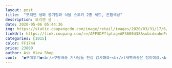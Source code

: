```yaml
---
layout: post 
title:  "모리엔 생화 공기정화 식물 스투키 2종 세트, 혼합색상" 
description: 모리엔 생 ..
date: 2020-05-06 05:44:36 
img: https://static.coupangcdn.com/image/retail/images/2020/03/31/17/6/5c356553-a06b-4402-b27a-e7b3b376d316.jpg 
linkUrl: https://link.coupang.com/re/AFFSDP?lptag=AF3600438&subid=ahnPublicAsk&pageKey=1413588815&itemId=2450242615&vendorItemId=70443906272&traceid=V0-113-1ac91b780d9106cc 
categories: [1015] 
color: FF1744 
price: 23800 
author: Ask View Shop 
cont:  "●구매후기●<br/>쿠팡배송 기사님들 진심 감사해요~<br/>(새벽배송은 첨이예요.<br/>.<br/>ㅠㅠ)<br/>* 다음에 또 모리앤을 이용할 예정이에요.<br/><br/>* 배송이 빨라요!<br/>* 저렴하게 구매했어요.<br/><br/>* 초보자도 키우기 쉽다고 해서 구매했어요.<br/><br/>* 테리어소품으로도, 전자파 차단으로도 좋아요.<br/><br/>*너무 예뻐요.<br/><br/>TV옆에 나란히 뒀는데 스투키가 전자파 차단으로도 좋다고 하더라고요.<br/><br/>☆☆추가후기☆☆<br/>☆모리앤☆에서 하나 더 구매해야겠어요<br/>검정색 화분 하나는 흙이 좀 덜 담아져 왔어요... <br/><br/>공기정화에도 좋고<br/>구입했어요.<br/>.<br/><br/>그냥 물티슈로 화분딱아주고<br/>그래서 노랑고무줄로 쫀쫀히말고<br/>꼼꼼한 포장 굿굿♡.<br/>♡<br/>너무이뻐요<br/>넘나 귀엽고 아기자기하니 이뻐요<br/>다른건 키우기 부담돼고 자신도없고.<br/>.<br/><br/>들고다니기 편해요 완전 짱!!<br/>로켓와우 배송으로 새벽공기 타고 도착했어요<br/>마지막으로 아쉽게 흰화분이 이가 나간상태로왔어요ㅠㅠ 하지만 반대로 두면 안보여서 괜찮아요.<br/><br/>물 주는 주기가 한달에 한번정도이니<br/>물도 한달에 한번만 줘도 되고 실내에서도 키우기 좋다고 합니다.<br/><br/>물을좋아하는 아이가아니라<br/>바닥쪽에 구분되어 넣어져 있더라구요^^;<br/>살짝 널널히 둘러놧어요<br/>상품설명과 같이 너무 예뻐요 귀엽기도하구요^^<br/>선물용 박스 안에들어있어서<br/>식상한 휴지한봉달들고가는거보다.<br/>.<br/><br/>아이들 방에 하나씩 놔주면 너무 좋을것같아요<br/>아이들 셋이 있다보니 집안공기에 신경 쓰게 되더라구요<br/>앞으로도 로켓프레시로 다른 식물도 살 계획이에요.<br/><br/>요즘 천리향도 키우고 있는데<br/>요즘 택배 참 대단한거같아요<br/>우리집을 푸른색으로 꽉채워죠~!!<br/>우선 오전 9시에 주문 했는데 당일 오후 4시 쯤 배송 되었습니다.<br/><br/>웬만해서는 절대 죽지 않는다고 해서 구매해봤습니다.<br/><br/>음이온도 다른 식물들에 비해 꽤 많이 나오는 걸로 알고습니다.<br/><br/>이건 좀 채워주면 되니까 패스~ㅋㅋ<br/>이쁘게 쭉쭉 곧게잘뻗어 무럭무럭자라다오~<br/>잎사귀?줄기? 싱싱하게 잘왓어요<br/>자라면서 꼬불꼬불하게 자랄수있대요<br/>잘자라는 식물이래요<br/>잘죽지않고 초보도쉽게 키울수있다하여<br/>저는 25% 할인할때 구매했어요.<br/> 원가보다 6,000원 정도 저렴하게 구매했습니다.<br/><br/>저처럼 식물 관리에 떵손?이신분들은 참 좋을듯해요ㅋㅋ<br/>조금 튄? 흙 딱아주니 깔끔하내요<br/>집들이 선물로도 최고일듯해요<br/>집안에 살아 숨쉬는 초록식물이 있으니 굿♡<br/>집을 자주 비우는데 식물을 키우고 싶은 분에게 스투키는 안성맞춤이라고 생각합니다.<br/><br/>쭉쭉자라서 분갈이도하고<br/>초록색 식물 보니 너무 좋아요~<br/>택배박스가 누워져 있어서 엎어졌을까봐 당황했지만 꼼꼼한 포장으로 흙이 새어 나오지 않았습니다.<br/><br/>티비옆에두면 좋다하더라구요<br/>혼사남이다보니 외롭기도하고.<br/>.<br/><br/>화분 받침이 없는줄 알고 엥??했는데<br/>화분 흙도 별로 안흘러서<br/>흐트러짐 없이 뿌리도 잘 잡혀있는것 같고 튼튼합니다.<br/> 같이온 빗자루와 밀짚모자도 너무 귀여워요.<br/><br/>흙이 바싹마르면 그때 한번 촉촉히 주면<br/>" 
---
```

